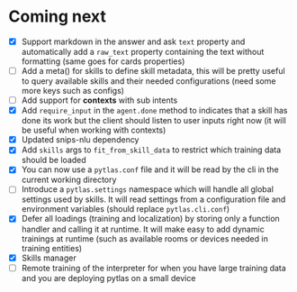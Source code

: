 Coming next
===

- [x] Support markdown in the answer and ask `text` property and automatically add a `raw_text` property containing the text without formatting (same goes for cards properties)
- [ ] Add a meta() for skills to define skill metadata, this will be pretty useful to query available skills and their needed configurations (need some more keys such as configs)
- [ ] Add support for **contexts** with sub intents
- [x] Add `require_input` in the `agent.done` method to indicates that a skill has done its work but the client should listen to user inputs right now (it will be useful when working with contexts)
- [x] Updated snips-nlu dependency
- [x] Add `skills` args to `fit_from_skill_data` to restrict which training data should be loaded
- [x] You can now use a `pytlas.conf` file and it will be read by the cli in the current working directory
- [ ] Introduce a `pytlas.settings` namespace which will handle all global settings used by skills. It will read settings from a configuration file and environment variables (should replace `pytlas.cli.conf`)
- [x] Defer all loadings (training and localization) by storing only a function handler and calling it at runtime. It will make easy to add dynamic trainings at runtime (such as available rooms or devices needed in training entities)
- [x] Skills manager
- [ ] Remote training of the interpreter for when you have large training data and you are deploying pytlas on a small device
